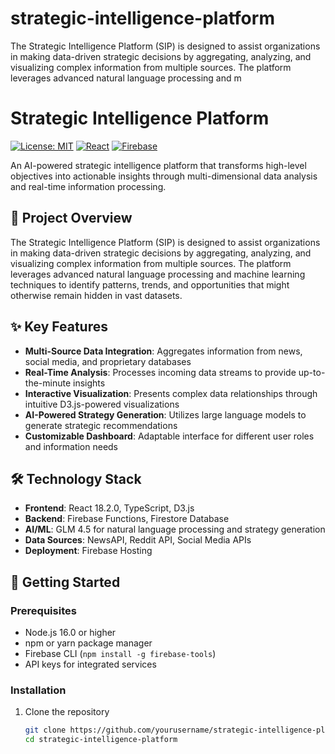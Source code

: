 # strategic-intelligence-platform
The Strategic Intelligence Platform (SIP) is designed to assist organizations in making data-driven strategic decisions by aggregating, analyzing, and visualizing complex information from multiple sources. The platform leverages advanced natural language processing and m
# Strategic Intelligence Platform

[![License: MIT](https://img.shields.io/badge/License-MIT-yellow.svg)](https://opensource.org/licenses/MIT)
[![React](https://img.shields.io/badge/React-18.2.0-61DAFB.svg?logo=react&logoColor=white)](https://reactjs.org/)
[![Firebase](https://img.shields.io/badge/Firebase-9.15.0-FFCA28.svg?logo=firebase&logoColor=white)](https://firebase.google.com/)

An AI-powered strategic intelligence platform that transforms high-level objectives into actionable insights through multi-dimensional data analysis and real-time information processing.

## 🎯 Project Overview

The Strategic Intelligence Platform (SIP) is designed to assist organizations in making data-driven strategic decisions by aggregating, analyzing, and visualizing complex information from multiple sources. The platform leverages advanced natural language processing and machine learning techniques to identify patterns, trends, and opportunities that might otherwise remain hidden in vast datasets.

## ✨ Key Features

- **Multi-Source Data Integration**: Aggregates information from news, social media, and proprietary databases
- **Real-Time Analysis**: Processes incoming data streams to provide up-to-the-minute insights
- **Interactive Visualization**: Presents complex data relationships through intuitive D3.js-powered visualizations
- **AI-Powered Strategy Generation**: Utilizes large language models to generate strategic recommendations
- **Customizable Dashboard**: Adaptable interface for different user roles and information needs

## 🛠️ Technology Stack

- **Frontend**: React 18.2.0, TypeScript, D3.js
- **Backend**: Firebase Functions, Firestore Database
- **AI/ML**: GLM 4.5 for natural language processing and strategy generation
- **Data Sources**: NewsAPI, Reddit API, Social Media APIs
- **Deployment**: Firebase Hosting

## 🚀 Getting Started

### Prerequisites

- Node.js 16.0 or higher
- npm or yarn package manager
- Firebase CLI (`npm install -g firebase-tools`)
- API keys for integrated services

### Installation

1. Clone the repository
   ```bash
   git clone https://github.com/yourusername/strategic-intelligence-platform.git
   cd strategic-intelligence-platform
